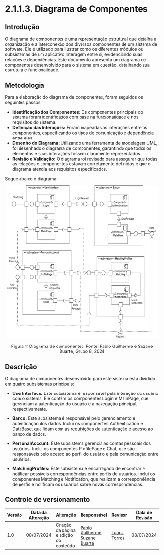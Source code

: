# 2.1.1.3. Diagrama de Componentes

## Introdução

O diagrama de componentes é uma representação estrutural que detalha a organização e a interconexão dos diversos componentes de um sistema de software. Ele é utilizado para ilustrar como os diferentes módulos ou subsistemas de um aplicativo interagem entre si, evidenciando suas relações e dependências. Este documento apresenta um diagrama de componentes desenvolvido para o sistema em questão, detalhando sua estrutura e funcionalidade.

## Metodologia

Para a elaboração do diagrama de componentes, foram seguidos os seguintes passos:

- **Identificação dos Componentes:** Os componentes principais do sistema foram identificados com base na funcionalidade e nos requisitos do sistema.
- **Definição das Interações:** Foram mapeadas as interações entre os componentes, especificando os tipos de comunicação e dependência entre eles.
- **Desenho do Diagrama:** Utilizando uma ferramenta de modelagem UML, foi desenhado o diagrama de componentes, garantindo que todos os elementos e suas interações fossem claramente representados.
- **Revisão e Validação:** O diagrama foi revisado para assegurar que todas as relações e componentes estavam corretamente definidos e que o diagrama atendia aos requisitos especificados.

Segue abaixo o diagrama:

<div align = "center"><img src="https://github.com/UnBArqDsw2024-1/2024.1_G8_UnBreja/blob/gh-pages/docs/assets/diagrama-atividades/DiagramaDeComponentes.png?raw=true" alt="Figura 1: Diagrama de Classes exemplo." height="500" width="500">
<p>Figura 1: Diagrama de componentes. Fonte: Pablo Guilherme e Suzane Duarte, Grupo 8, 2024</p></div>

## Descrição

O diagrama de componentes desenvolvido para este sistema está dividido em quatro subsistemas principais:

- **UserInterface:** Este subsistema é responsável pela interação do usuário com o sistema. Ele contém os componentes Login e MainPage, que gerenciam a autenticação do usuário e a navegação principal, respectivamente.

- **Banco:** Este subsistema é responsável pelo gerenciamento e autenticação dos dados. Inclui os componentes Authentication e DataBase, que lidam com as requisições de autenticação e acesso ao banco de dados.

- **PersonalAccount:** Este subsistema gerencia as contas pessoais dos usuários. Inclui os componentes ProfilePage e Chat, que são responsáveis pelo acesso ao perfil do usuário e pela comunicação entre usuários.

- **MatchingProfiles:** Este subsistema é encarregado de encontrar e notificar possíveis correspondências entre perfis de usuários. Inclui os componentes Matching e Notification, que realizam a correspondência de perfis e notificam os usuários sobre novas correspondências.

## Controle de versionamento

| Versão | Data da Alteração | Alteração                | Responsável                      | Revisor                              | Data de Revisão |
|--------|--------------------|--------------------------|----------------------------------|--------------------------------------|-----------------|
| 1.0    |08/07/2024         | Criação da página e adição do conteúdo | [Pablo Guilherme](https://github.com/PabloGJBS), [Suzane Duarte](https://github.com/suzaneduarte) | [Luana Torres](https://github.com/luanatorress) | 08/07/2024 |